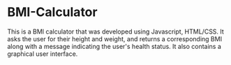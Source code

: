 # BMI-Calculator

This is a BMI calculator that was developed using Javascript, HTML/CSS. It asks the user for their height and weight, and returns a corresponding BMI along with a message indicating
the user's health status. It also contains a graphical user interface.
